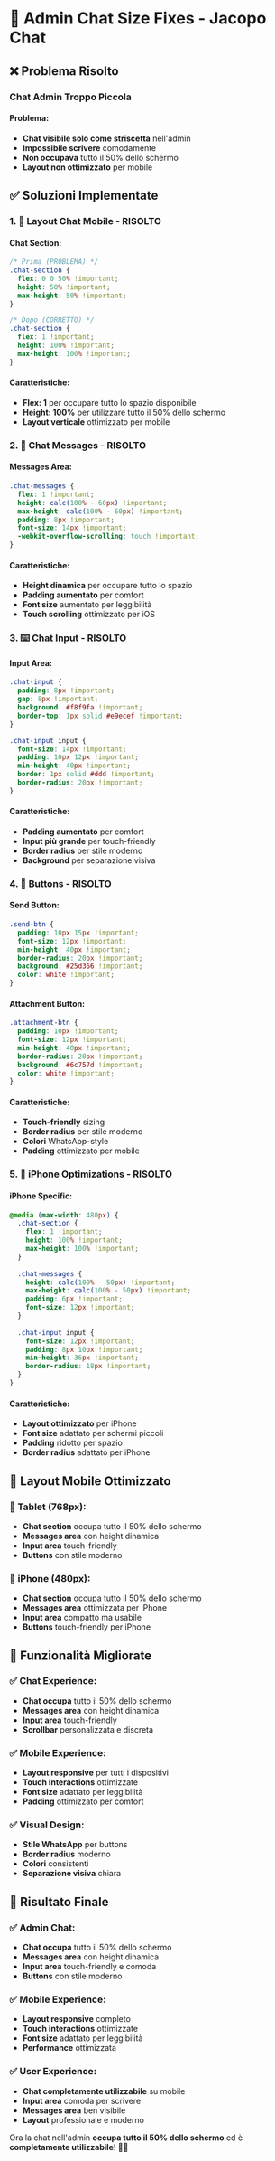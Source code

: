 # 📱 Admin Chat Size Fixes - Jacopo Chat

## ❌ **Problema Risolto**

### **Chat Admin Troppo Piccola**
#### **Problema:**
- **Chat visibile solo come striscetta** nell'admin
- **Impossibile scrivere** comodamente
- **Non occupava** tutto il 50% dello schermo
- **Layout non ottimizzato** per mobile

## ✅ **Soluzioni Implementate**

### **1. 📱 Layout Chat Mobile - RISOLTO**

#### **Chat Section:**
```css
/* Prima (PROBLEMA) */
.chat-section {
  flex: 0 0 50% !important;
  height: 50% !important;
  max-height: 50% !important;
}

/* Dopo (CORRETTO) */
.chat-section {
  flex: 1 !important;
  height: 100% !important;
  max-height: 100% !important;
}
```

#### **Caratteristiche:**
- **Flex: 1** per occupare tutto lo spazio disponibile
- **Height: 100%** per utilizzare tutto il 50% dello schermo
- **Layout verticale** ottimizzato per mobile

### **2. 💬 Chat Messages - RISOLTO**

#### **Messages Area:**
```css
.chat-messages {
  flex: 1 !important;
  height: calc(100% - 60px) !important;
  max-height: calc(100% - 60px) !important;
  padding: 8px !important;
  font-size: 14px !important;
  -webkit-overflow-scrolling: touch !important;
}
```

#### **Caratteristiche:**
- **Height dinamica** per occupare tutto lo spazio
- **Padding aumentato** per comfort
- **Font size** aumentato per leggibilità
- **Touch scrolling** ottimizzato per iOS

### **3. ⌨️ Chat Input - RISOLTO**

#### **Input Area:**
```css
.chat-input {
  padding: 8px !important;
  gap: 8px !important;
  background: #f8f9fa !important;
  border-top: 1px solid #e9ecef !important;
}

.chat-input input {
  font-size: 14px !important;
  padding: 10px 12px !important;
  min-height: 40px !important;
  border: 1px solid #ddd !important;
  border-radius: 20px !important;
}
```

#### **Caratteristiche:**
- **Padding aumentato** per comfort
- **Input più grande** per touch-friendly
- **Border radius** per stile moderno
- **Background** per separazione visiva

### **4. 🔘 Buttons - RISOLTO**

#### **Send Button:**
```css
.send-btn {
  padding: 10px 15px !important;
  font-size: 12px !important;
  min-height: 40px !important;
  border-radius: 20px !important;
  background: #25d366 !important;
  color: white !important;
}
```

#### **Attachment Button:**
```css
.attachment-btn {
  padding: 10px !important;
  font-size: 12px !important;
  min-height: 40px !important;
  border-radius: 20px !important;
  background: #6c757d !important;
  color: white !important;
}
```

#### **Caratteristiche:**
- **Touch-friendly** sizing
- **Border radius** per stile moderno
- **Colori** WhatsApp-style
- **Padding** ottimizzato per mobile

### **5. 📱 iPhone Optimizations - RISOLTO**

#### **iPhone Specific:**
```css
@media (max-width: 480px) {
  .chat-section {
    flex: 1 !important;
    height: 100% !important;
    max-height: 100% !important;
  }
  
  .chat-messages {
    height: calc(100% - 50px) !important;
    max-height: calc(100% - 50px) !important;
    padding: 6px !important;
    font-size: 12px !important;
  }
  
  .chat-input input {
    font-size: 12px !important;
    padding: 8px 10px !important;
    min-height: 36px !important;
    border-radius: 18px !important;
  }
}
```

#### **Caratteristiche:**
- **Layout ottimizzato** per iPhone
- **Font size** adattato per schermi piccoli
- **Padding** ridotto per spazio
- **Border radius** adattato per iPhone

## 🎯 **Layout Mobile Ottimizzato**

### **📱 Tablet (768px):**
- **Chat section** occupa tutto il 50% dello schermo
- **Messages area** con height dinamica
- **Input area** touch-friendly
- **Buttons** con stile moderno

### **📱 iPhone (480px):**
- **Chat section** occupa tutto il 50% dello schermo
- **Messages area** ottimizzata per iPhone
- **Input area** compatto ma usabile
- **Buttons** touch-friendly per iPhone

## 🚀 **Funzionalità Migliorate**

### **✅ Chat Experience:**
- **Chat occupa** tutto il 50% dello schermo
- **Messages area** con height dinamica
- **Input area** touch-friendly
- **Scrollbar** personalizzata e discreta

### **✅ Mobile Experience:**
- **Layout responsive** per tutti i dispositivi
- **Touch interactions** ottimizzate
- **Font size** adattato per leggibilità
- **Padding** ottimizzato per comfort

### **✅ Visual Design:**
- **Stile WhatsApp** per buttons
- **Border radius** moderno
- **Colori** consistenti
- **Separazione visiva** chiara

## 🎉 **Risultato Finale**

### **✅ Admin Chat:**
- **Chat occupa** tutto il 50% dello schermo
- **Messages area** con height dinamica
- **Input area** touch-friendly e comoda
- **Buttons** con stile moderno

### **✅ Mobile Experience:**
- **Layout responsive** completo
- **Touch interactions** ottimizzate
- **Font size** adattato per leggibilità
- **Performance** ottimizzata

### **✅ User Experience:**
- **Chat completamente utilizzabile** su mobile
- **Input area** comoda per scrivere
- **Messages area** ben visibile
- **Layout** professionale e moderno

Ora la chat nell'admin **occupa tutto il 50% dello schermo** ed è **completamente utilizzabile**! 📱✅
